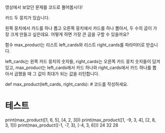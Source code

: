 영상에서 보았던 문제를 코드로 풀어봅시다!

카드 두 뭉치가 있습니다.

왼쪽 뭉치에서 카드를 하나 뽑고 오른쪽 뭉치에서 카드를 하나 뽑아서, 두 수의 곱이 가장 크게 만들고 싶은데요. 어떻게 하면 가장 큰 곱을 구할 수 있을까요?

함수 max_product는 리스트 left_cards와 리스트 right_cards를 파라미터로 받습니다.

left_cards는 왼쪽 카드 뭉치의 숫자들, right_cards는 오른쪽 카드 뭉치 숫자들이 담겨 있고, max_product는 left_cards에서 카드 하나와 right_cards에서 카드 하나를 뽑아서 곱했을 때 그 값이 최대가 되는 값을 리턴합니다.

def max_product(left_cards, right_cards):
    # 코드를 작성하세요.

# 테스트
print(max_product([1, 6, 5], [4, 2, 3]))
print(max_product([1, -9, 3, 4], [2, 8, 3, 1]))
print(max_product([-1, -7, 3], [-4, 3, 6]))
24
32
28